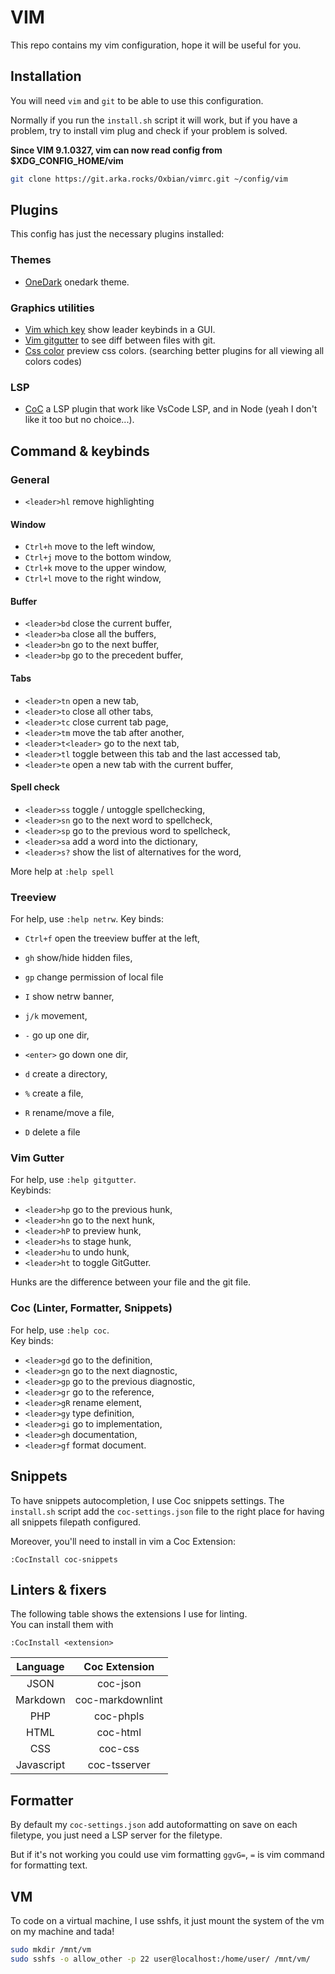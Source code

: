 # VIM

This repo contains my vim configuration, hope it will be useful for you.

## Installation

You will need `vim` and `git` to be able to use this configuration.  
  
Normally if you run the `install.sh` script it will work, but if you have a
problem, try to install vim plug and check if your problem is solved.  
  
**Since VIM 9.1.0327, vim can now read config from $XDG_CONFIG_HOME/vim**  

```sh
git clone https://git.arka.rocks/Oxbian/vimrc.git ~/config/vim  
```

## Plugins

This config has just the necessary plugins installed:

### Themes

- [OneDark](https://github.com/joshdick/onedark.vim) onedark theme.

### Graphics utilities

- [Vim which key](https://github.com/liuchengxu/vim-which-key) show leader
keybinds in a GUI.
- [Vim gitgutter](https://github.com/airblade/vim-gitgutter) to see diff between
files with git.
- [Css color](https://github.com/ap/vim-css-color) preview css colors. (searching better plugins for all viewing all colors codes)

### LSP

- [CoC](https://github.com/neoclide/coc.nvim) a LSP plugin that work like VsCode
LSP, and in Node (yeah I don't like it too but no choice...).

## Command & keybinds

### General

- `<leader>hl` remove highlighting

#### Window

- `Ctrl+h` move to the left window,
- `Ctrl+j` move to the bottom window,
- `Ctrl+k` move to the upper window,
- `Ctrl+l` move to the right window,

#### Buffer

- `<leader>bd` close the current buffer,
- `<leader>ba` close all the buffers,
- `<leader>bn` go to the next buffer,
- `<leader>bp` go to the precedent buffer,

#### Tabs

- `<leader>tn` open a new tab,
- `<leader>to` close all other tabs,
- `<leader>tc` close current tab page,
- `<leader>tm` move the tab after another,
- `<leader>t<leader>` go to the next tab,
- `<leader>tl` toggle between this tab and the last accessed tab,
- `<leader>te` open a new tab with the current buffer,

#### Spell check

- `<leader>ss` toggle / untoggle spellchecking,
- `<leader>sn` go to the next word to spellcheck,
- `<leader>sp` go to the previous word to spellcheck,
- `<leader>sa` add a word into the dictionary,
- `<leader>s?` show the list of alternatives for the word,

More help at `:help spell`

### Treeview

For help, use `:help netrw`.
Key binds:

- `Ctrl+f` open the treeview buffer at the left,
- `gh` show/hide hidden files,
- `gp` change permission of local file
- `I` show netrw banner,
  
- `j/k` movement,
- `-` go up one dir,
- `<enter>` go down one dir,
  
- `d` create a directory,
- `%` create a file,
- `R` rename/move a file,
- `D` delete a file

### Vim Gutter

For help, use `:help gitgutter`.  
Keybinds:

- `<leader>hp` go to the previous hunk,
- `<leader>hn` go to the next hunk,
- `<leader>hP` to preview hunk,
- `<leader>hs` to stage hunk,
- `<leader>hu` to undo hunk,
- `<leader>ht` to toggle GitGutter.

Hunks are the difference between your file and the git file.

### Coc (Linter, Formatter, Snippets)

For help, use `:help coc`.  
Key binds:

- `<leader>gd` go to the definition,
- `<leader>gn` go to the next diagnostic,
- `<leader>gp` go to the previous diagnostic,
- `<leader>gr` go to the reference,
- `<leader>gR` rename element,
- `<leader>gy` type definition,
- `<leader>gi` go to implementation,
- `<leader>gh` documentation,
- `<leader>gf` format document.

## Snippets

To have snippets autocompletion, I use Coc snippets settings.
The `install.sh` script add the `coc-settings.json` file to the right place for
having all snippets filepath configured.

Moreover, you'll need to install in vim a Coc Extension:

```vim
:CocInstall coc-snippets
```

## Linters & fixers

The following table shows the extensions I use for linting.  
You can install them with 

```vim
:CocInstall <extension>
```

| Language   | Coc Extension    |
|:----------:|:----------------:|
| JSON       | coc-json         |
| Markdown   | coc-markdownlint |
| PHP        | coc-phpls        |
| HTML       | coc-html         |
| CSS        | coc-css          |
| Javascript | coc-tsserver     |

## Formatter

By default my `coc-settings.json` add autoformatting on save on each filetype,
you just need a LSP server for the filetype.

But if it's not working you could use vim formatting `ggvG=`, `=` is vim command
for formatting text.

## VM

To code on a virtual machine, I use sshfs, it just mount the system of the vm
on my machine and tada!  

```bash
sudo mkdir /mnt/vm
sudo sshfs -o allow_other -p 22 user@localhost:/home/user/ /mnt/vm/
```
